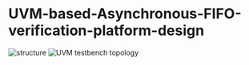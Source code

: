 # UVM-based-Asynchronous-FIFO-verification-platform-design
![structure](https://user-images.githubusercontent.com/71707557/183389925-0d69c33a-2d4b-40f9-ab6b-bc0768cb8edf.png)
![UVM testbench topology](https://user-images.githubusercontent.com/71707557/183389981-2f08d9e5-b14e-4cef-bdfa-a50b5bd8e349.jpg)
